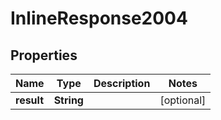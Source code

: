 

# InlineResponse2004

## Properties

Name | Type | Description | Notes
------------ | ------------- | ------------- | -------------
**result** | **String** |  |  [optional]



